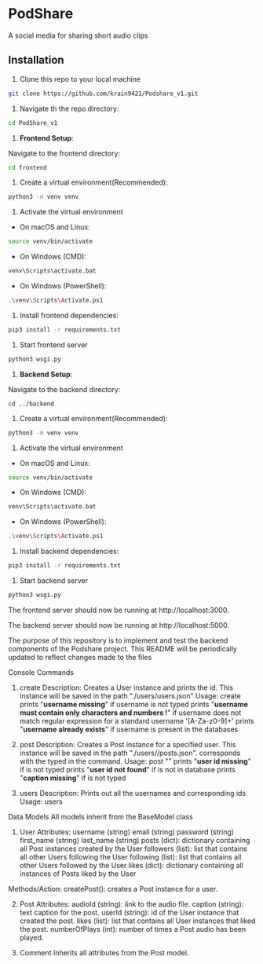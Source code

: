 # PodShare

A social media for sharing short audio clips

## Installation

1. Clone this repo to your local machine

```bash
git clone https://github.com/krain9421/Podshare_v1.git
```

1. Navigate th the repo directory:

```bash
cd PodShare_v1
```

1. **Frontend Setup**:

Navigate to the frontend directory:

```bash
cd frontend
```

1. Create a virtual environment(Recommended):

```bash
python3 -m venv venv
```

1. Activate the virtual environment

- On macOS and Linux:

```bash
source venv/bin/activate
```

- On Windows (CMD):

```bash
venv\Scripts\activate.bat
```

- On Windows (PowerShell):

```bash
.\venv\Scripts\Activate.ps1
```

1. Install frontend dependencies:

```bash
pip3 install -r requirements.txt
```

1. Start frontend server

```bash
python3 wsgi.py
```

1. **Backend Setup**:

Navigate to the backend directory:

```cd ../backend```

1. Create a virtual environment(Recommended):

```bash
python3 -m venv venv
```

1. Activate the virtual environment

- On macOS and Linux:

```bash
source venv/bin/activate
```

- On Windows (CMD):

```bash
venv\Scripts\activate.bat
```

- On Windows (PowerShell):

```bash
.\venv\Scripts\Activate.ps1
```

1. Install backend dependencies:

```bash
pip3 install -r requirements.txt
```

1. Start backend server

```bash
python3 wsgi.py
```

The frontend server should now be running at http://localhost:3000.

The backend server should now be running at http://localhost:5000.

The purpose of this repository is to implement and test the backend components of the Podshare project. This README will be periodically updated to reflect changes made to the files

Console Commands

1. create
Description:
 Creates a User instance and prints the id. This instance will be saved in the path "./users/users.json"
Usage:
 create <username>
  prints "**username missing**" if username is not typed
  prints "**username must contain only characters and numbers !**" if username does not match regular expression for a standard username '[A-Za-z0-9]+'
  prints "**username already exists**" if username is present in the databases

2. post
Description:
 Creates a Post instance for a specified user. This instance will be saved in the path "./users/<username>/posts.json". <username> corresponds with the <user id> typed in the command.
Usage:
 post <user id> "<caption>"
  prints "**user id missing**" if <user id> is not typed
  prints "**user id not found**" if <user id> is not in database
  prints "**caption missing**" if <caption> is not typed

3. users
Description:
 Prints out all the usernames and corresponding ids
Usage:
 users

Data Models
All models inherit from the BaseModel class

1. User
Attributes:
 username (string)
 email (string)
 password (string)
 first_name (string)
 last_name (string)
 posts (dict): dictionary containing all Post instances created by the User
 followers (list): list that contains all other Users following the User
 following (list): list that contains all other Users followed by the User
 likes (dict): dictionary containing all instances of Posts liked by the User

Methods/Action:
 createPost(): creates a Post instance for a user.

2. Post
Attributes:
 audioId (string): link to the audio file.
 caption (string): text caption for the post.
 userId (string): id of the User instance that created the post.
 likes (list): list that contains all User instances that liked the post.
 numberOfPlays (int): number of times a Post audio has been played.

3. Comment
Inherits all attributes from the Post model.
